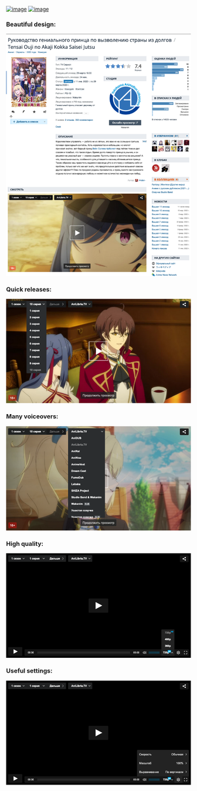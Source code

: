 [![image](https://img.shields.io/amo/v/shikiplayer?style=for-the-badge&color=orange)](https://addons.mozilla.org/en-US/firefox/addon/shikiplayer/)
[![image](https://img.shields.io/static/v1?label=SCRIPT&message=INSTALL&style=for-the-badge&color=yellow)](https://github.com/qt-kaneko/Shikiplayer/raw/script/manifest.user.js)

### Beautiful design:
![image](./images/screenshots/1.png?raw=true)

### Quick releases:
![image](./images/screenshots/2.png?raw=true)

### Many voiceovers:
![image](./images/screenshots/3.png?raw=true)

### High quality:
![image](./images/screenshots/4.png?raw=true)

### Useful settings:
![image](./images/screenshots/5.png?raw=true)
